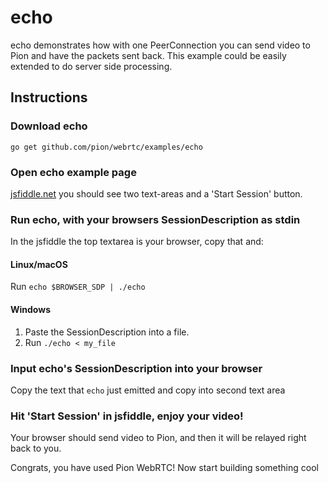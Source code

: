 # echo
echo demonstrates how with one PeerConnection you can send video to Pion and have the packets sent back. This example could be easily extended to do server side processing.

## Instructions
### Download echo
```
go get github.com/pion/webrtc/examples/echo
```

### Open echo example page
[jsfiddle.net](https://jsfiddle.net/j3yhron4/) you should see two text-areas and a 'Start Session' button.

### Run echo, with your browsers SessionDescription as stdin
In the jsfiddle the top textarea is your browser, copy that and:
#### Linux/macOS
Run `echo $BROWSER_SDP | ./echo`
#### Windows
1. Paste the SessionDescription into a file.
1. Run `./echo < my_file`

### Input echo's SessionDescription into your browser
Copy the text that `echo` just emitted and copy into second text area

### Hit 'Start Session' in jsfiddle, enjoy your video!
Your browser should send video to Pion, and then it will be relayed right back to you.

Congrats, you have used Pion WebRTC! Now start building something cool
